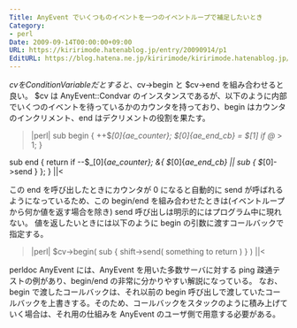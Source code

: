 ```yaml
---
Title: AnyEvent でいくつものイベントを一つのイベントループで補足したいとき
Category:
- perl
Date: 2009-09-14T00:00:00+09:00
URL: https://kiririmode.hatenablog.jp/entry/20090914/p1
EditURL: https://blog.hatena.ne.jp/kiririmode/kiririmode.hatenablog.jp/atom/entry/8454420450078212623
---
```



$cv を Condition Variable だとすると、$cv->begin と $cv->end を組み合わせると良い。
$cv は AnyEvent::Condvar のインスタンスであるが、以下のように内部でいくつのイベントを待っているかのカウンタを持っており、begin はカウンタのインクリメント、end はデクリメントの役割を果たす。

>|perl|
sub begin {
   ++$_[0]{_ae_counter};
   $_[0]{_ae_end_cb} = $_[1] if @_ > 1;
}

sub end {
   return if --$_[0]{_ae_counter};
   &{ $_[0]{_ae_end_cb} || sub { $_[0]->send } };
}
||<

この end を呼び出したときにカウンタが 0 になると自動的に send が呼ばれるようになっているため、この begin/end を組み合わせたときは(イベントループから何か値を返す場合を除き) send 呼び出しは明示的にはプログラム中に現れない。
値を返したいときには以下のように begin の引数に渡すコールバックで指定する。
>|perl|
$cv->begin( sub { shift->send( something to return ) } )
||<

perldoc AnyEvent には、AnyEvent を用いた多数サーバに対する ping 疎通テストの例があり、begin/end の非常に分かりやすい解説になっている。
なお、begin で渡したコールバックは、それ以前の begin 呼び出しで渡していたコールバックを上書きする。そのため、コールバックをスタックのように積み上げていく場合は、それ用の仕組みを AnyEvent のユーザ側で用意する必要がある。
